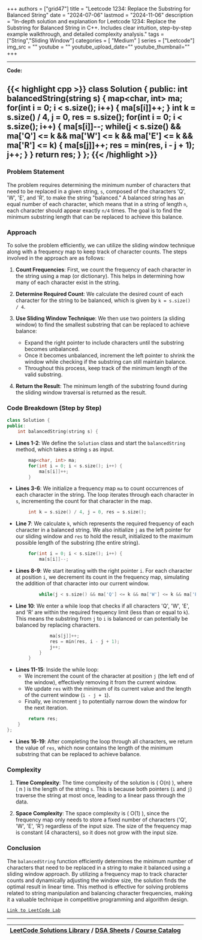 
+++
authors = ["grid47"]
title = "Leetcode 1234: Replace the Substring for Balanced String"
date = "2024-07-06"
lastmod = "2024-11-06"
description = "In-depth solution and explanation for Leetcode 1234: Replace the Substring for Balanced String in C++. Includes clear intuition, step-by-step example walkthrough, and detailed complexity analysis."
tags = ["String","Sliding Window"]
categories = [
    "Medium"
]
series = ["Leetcode"]
img_src = ""
youtube = ""
youtube_upload_date=""
youtube_thumbnail=""
+++



---
**Code:**

{{< highlight cpp >}}
class Solution {
public:
    int balancedString(string s) {
        map<char, int> ma;
        for(int i = 0; i < s.size(); i++) {
            ma[s[i]]++;
        }
        int k = s.size() / 4, j = 0, res = s.size();
        for(int i = 0; i < s.size(); i++) {
            ma[s[i]]--;
        while(j < s.size() && ma['Q'] <= k && ma['W'] <= k && ma['E'] <= k && ma['R'] <= k) {
                ma[s[j]]++;
                res = min(res, i - j + 1);
                j++;
            }
        }
        return res;
    }
};
{{< /highlight >}}
---



### Problem Statement
The problem requires determining the minimum number of characters that need to be replaced in a given string, `s`, composed of the characters 'Q', 'W', 'E', and 'R', to make the string "balanced." A balanced string has an equal number of each character, which means that in a string of length `n`, each character should appear exactly `n/4` times. The goal is to find the minimum substring length that can be replaced to achieve this balance.

### Approach
To solve the problem efficiently, we can utilize the sliding window technique along with a frequency map to keep track of character counts. The steps involved in the approach are as follows:

1. **Count Frequencies**: First, we count the frequency of each character in the string using a map (or dictionary). This helps in determining how many of each character exist in the string.

2. **Determine Required Count**: We calculate the desired count of each character for the string to be balanced, which is given by `k = s.size() / 4`.

3. **Use Sliding Window Technique**: We then use two pointers (a sliding window) to find the smallest substring that can be replaced to achieve balance:
   - Expand the right pointer to include characters until the substring becomes unbalanced.
   - Once it becomes unbalanced, increment the left pointer to shrink the window while checking if the substring can still maintain balance.
   - Throughout this process, keep track of the minimum length of the valid substring.

4. **Return the Result**: The minimum length of the substring found during the sliding window traversal is returned as the result.

### Code Breakdown (Step by Step)

```cpp
class Solution {
public:
    int balancedString(string s) {
```
- **Lines 1-2**: We define the `Solution` class and start the `balancedString` method, which takes a string `s` as input.

```cpp
        map<char, int> ma;
        for(int i = 0; i < s.size(); i++) {
            ma[s[i]]++;
        }
```
- **Lines 3-6**: We initialize a frequency map `ma` to count occurrences of each character in the string. The loop iterates through each character in `s`, incrementing the count for that character in the map.

```cpp
        int k = s.size() / 4, j = 0, res = s.size();
```
- **Line 7**: We calculate `k`, which represents the required frequency of each character in a balanced string. We also initialize `j` as the left pointer for our sliding window and `res` to hold the result, initialized to the maximum possible length of the substring (the entire string).

```cpp
        for(int i = 0; i < s.size(); i++) {
            ma[s[i]]--;
```
- **Lines 8-9**: We start iterating with the right pointer `i`. For each character at position `i`, we decrement its count in the frequency map, simulating the addition of that character into our current window.

```cpp
            while(j < s.size() && ma['Q'] <= k && ma['W'] <= k && ma['E'] <= k && ma['R'] <= k) {
```
- **Line 10**: We enter a while loop that checks if all characters 'Q', 'W', 'E', and 'R' are within the required frequency limit (less than or equal to `k`). This means the substring from `j` to `i` is balanced or can potentially be balanced by replacing characters.

```cpp
                ma[s[j]]++;
                res = min(res, i - j + 1);
                j++;
            }
        }
```
- **Lines 11-15**: Inside the while loop:
  - We increment the count of the character at position `j` (the left end of the window), effectively removing it from the current window.
  - We update `res` with the minimum of its current value and the length of the current window (`i - j + 1`).
  - Finally, we increment `j` to potentially narrow down the window for the next iteration.

```cpp
        return res;
    }
};
```
- **Lines 16-19**: After completing the loop through all characters, we return the value of `res`, which now contains the length of the minimum substring that can be replaced to achieve balance.

### Complexity
1. **Time Complexity**: The time complexity of the solution is \( O(n) \), where \( n \) is the length of the string `s`. This is because both pointers (`i` and `j`) traverse the string at most once, leading to a linear pass through the data.

2. **Space Complexity**: The space complexity is \( O(1) \), since the frequency map only needs to store a fixed number of characters ('Q', 'W', 'E', 'R') regardless of the input size. The size of the frequency map is constant (4 characters), so it does not grow with the input size.

### Conclusion
The `balancedString` function efficiently determines the minimum number of characters that need to be replaced in a string to make it balanced using a sliding window approach. By utilizing a frequency map to track character counts and dynamically adjusting the window size, the solution finds the optimal result in linear time. This method is effective for solving problems related to string manipulation and balancing character frequencies, making it a valuable technique in competitive programming and algorithm design.

[`Link to LeetCode Lab`](https://leetcode.com/problems/replace-the-substring-for-balanced-string/description/)

---

| [LeetCode Solutions Library](https://grid47.xyz/leetcode/) / [DSA Sheets](https://grid47.xyz/sheets/) / [Course Catalog](https://grid47.xyz/courses/) |
| --- |

